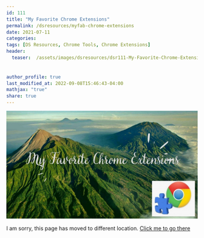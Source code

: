 ```yaml
---
id: 111    
title: "My Favorite Chrome Extensions"
permalink: /dsresources/myfab-chrome-extensions
date: 2021-07-11
categories:
tags: [DS Resources, Chrome Tools, Chrome Extensions]
header:
  teaser:  /assets/images/dsresources/dsr111-My-Favorite-Chrome-Extensions.jpg


author_profile: true
last_modified_at: 2022-09-08T15:46:43-04:00
mathjax: "true"
share: true
---
```


![My Favorite Chrome Extensions](/assets/images/dsresources/dsr111-My-Favorite-Chrome-Extensions.jpg)

I am sorry, this page has moved to different location. [Click me to go there](/dsblog/myfab-chrome-extensions)
